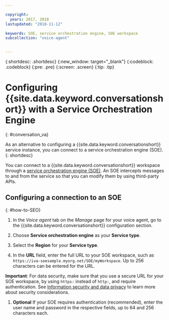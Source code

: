 ```yaml
---

copyright:
  years: 2017, 2018
lastupdated: "2018-11-12"

keywords: SOE, service orchestration engine, SOE workspace
subcollection: "voice-agent"


---
```


{:shortdesc: .shortdesc}
{:new_window: target="_blank"}
{:codeblock: .codeblock}
{:pre: .pre}
{:screen: .screen}
{:tip: .tip}

# Configuring {{site.data.keyword.conversationshort}} with a Service Orchestration Engine
{: #conversation_va}

As an alternative to configuring a {{site.data.keyword.conversationshort}} service instance, you can connect to a service orchestration engine (SOE).
{: shortdesc}

You can connect to a {{site.data.keyword.conversationshort}} workspace through a [service orchestration engine (SOE)](/docs/services/voice-agent?topic=voice-agent-about#arch-soe). An SOE intercepts messages to and from the service so that you can modify them by using third-party APIs.

## Configuring a connection to an SOE
{: #how-to-SEO}

1. In the _Voice agent_ tab on the _Manage_ page for your voice agent, go to the {{site.data.keyword.conversationshort}} configuration section.

1. Choose **Service orchestration engine** as your **Service type**.

1. Select the **Region** for your **Service type**.

1. In the **URL** field, enter the full URL to your SOE workspace, such as `https://iva-soesample.myorg.net/SOE/myWorkspace`. Up to 256 characters can be entered for the URL.

  **Important**: For data security, make sure that you use a secure URL for your SOE workspace, by using `https:` instead of `http:`, and require authentication. See [Information security and data privacy](/docs/services/voice-agent?topic=voice-agent-infosec) to learn more about security considerations.

1. **Optional** If your SOE requires authentication (recommended), enter the user name and password in the respective fields, up to 64 and 256 characters each.
